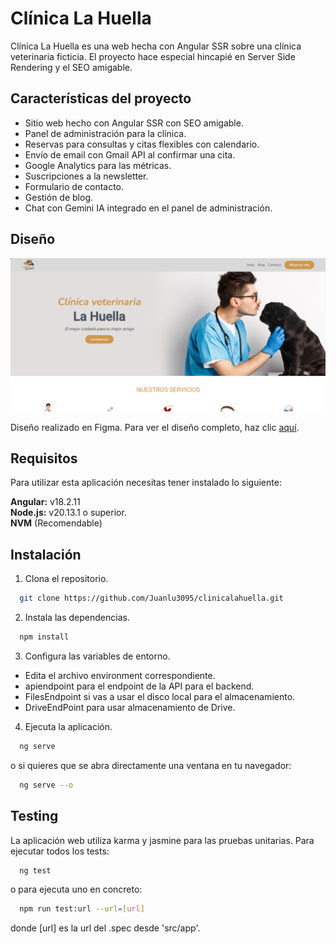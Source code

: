 
# Clínica La Huella

Clínica La Huella es una web hecha con Angular SSR sobre una clínica veterinaria ficticia. El proyecto hace especial hincapié en Server Side Rendering y el SEO amigable.

## Características del proyecto

- Sitio web hecho con Angular SSR con SEO amigable.
- Panel de administración para la clínica.
- Reservas para consultas y citas flexibles con calendario.
- Envío de email con Gmail API al confirmar una cita.
- Google Analytics para las métricas.
- Suscripciones a la newsletter.
- Formulario de contacto.
- Gestión de blog.
- Chat con Gemini IA integrado en el panel de administración.

## Diseño

![Home Screenshot](src/assets/img/capturapantalla_lahuella.png)

Diseño realizado en Figma. Para ver el diseño completo, haz clic <a href="https://www.figma.com/design/LsuXa2O8Y0vWcQDWlzBIlg/Cl%C3%ADnica-veterinaria?m=auto&t=T4pKS07hZqb7ry0L-1">aquí</a>.

## Requisitos

Para utilizar esta aplicación necesitas tener instalado lo siguiente: 

**Angular:** v18.2.11  
**Node.js:** v20.13.1 o superior.  
**NVM** (Recomendable)

## Instalación

1. Clona el repositorio.

```bash
  git clone https://github.com/Juanlu3095/clinicalahuella.git
```
2. Instala las dependencias.

```bash
  npm install
```
3. Configura las variables de entorno.

- Edita el archivo environment correspondiente.
- apiendpoint para el endpoint de la API para el backend.
- FilesEndpoint si vas a usar el disco local para el almacenamiento.
- DriveEndPoint para usar almacenamiento de Drive.

4. Ejecuta la aplicación.

```bash
  ng serve
```

o si quieres que se abra directamente una ventana en tu navegador: 

```bash
  ng serve --o
```

## Testing

La aplicación web utiliza karma y jasmine para las pruebas unitarias. Para ejecutar todos los tests:

```bash
  ng test
```

o para ejecuta uno en concreto:

```bash
  npm run test:url --url=[url]
```
donde [url] es la url del .spec desde 'src/app'.